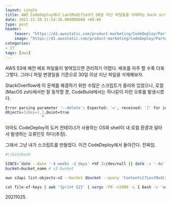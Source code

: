 ```yaml
---
layout: single
title: AWS CodeDeploy에서 LastModified가 30일 지난 파일들을 삭제하는 bash script
date: 2021-11-20 21:54:30.000000000 +09:00
type: post
header:
    teaser: "https://d1.awsstatic.com/product-marketing/CodeDeploy/Partners/ALMsuite_AWSCodePipeline.47e93c2726522cd49c8c948bbfc608a63cadd256.png"
    image: "https://d1.awsstatic.com/product-marketing/CodeDeploy/Partners/ALMsuite_AWSCodePipeline.47e93c2726522cd49c8c948bbfc608a63cadd256.png"
categories:
- IT
tags: [aws]
---
```


AWS S3에 예전 배포 파일들이 쌓여있으면 관리하기 어렵다. 배포를 자주 할 수록 더욱 그렇다. 그러니 파일 변경일을 기준으로 30일 이상 지난 파일을 삭제해보자.

StackOverflow에 이 문제를 해결하기 위한 수많은 스크립트가 올라와 있었으나, 로컬(MacOS zsh)에서만 잘 동작할 뿐, CodeBuild에서는 하나같이 이런 오류를 발생시켰다.

```bash
Error parsing parameter '--delete': Expected: '=', received: ']' for input:
Objects=[{Key=},],Quiet=true
                ^
```

아마도 CodeDeploy의 도커 컨테이너가 사용하는 OS와 shell이 내 로컬 환경과 달라서 발생하는 오류인듯 하다(추정).

그래서 그냥 내가 스크립트를 만들었다.
이건 CodeDeploy에서 돌아간다. 진짜임.

```bash
#!/bin/bash

SINCE=`date --date '-4 weeks -2 days' +%F 2>/dev/null || date -v '-4w' -v '-2d' +%F` # day +30일
bucket=bucket_name # s3 bucket

aws s3api list-objects-v2 --bucket $bucket --query 'Contents[?LastModified < `'"$SINCE"'`]' --output  text > file-of-keys # s3에서 최종수정일(LastModified)이 기준으로 오래된 파일 조회하여 파일 목록 생성

cat file-of-keys | awk '{print $2}' | xargs -P8 -n1000 -L 1 bash -c 'aws s3 rm s3://'$bucket'/$0' # 파일을 읽어와서 | 2번째 컬럼(파일명)만 추려내어 | 1line씩 bash 스크립트 실행 | 실행할 명령은 s3 rm =^ㅅ^=
```

20211025
